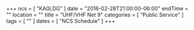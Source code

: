 +++
ncs = [ "KA0LDG" ]
date = "2016-02-28T21:00:00-06:00"
endTime = ""
location = ""
title = "UHF/VHF Net 9"
categories = [ "Public Service" ]
tags = [ "" ]
dates = [ "NCS Schedule" ]
+++
